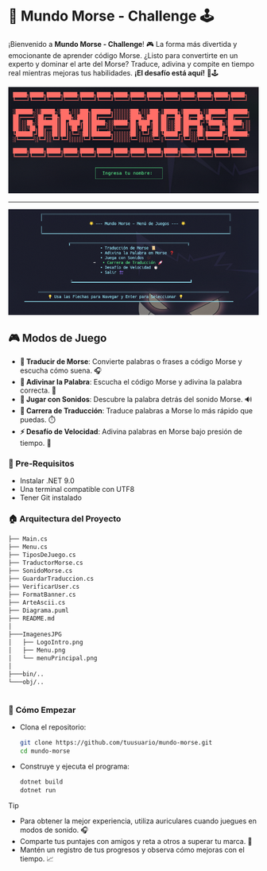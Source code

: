 # 🌟 **Mundo Morse - Challenge** 🕹️  

¡Bienvenido a **Mundo Morse - Challenge**! 🎮 La forma más divertida y emocionante de aprender código Morse. ¿Listo para convertirte en un experto y dominar el arte del Morse? Traduce, adivina y compite en tiempo real mientras mejoras tus habilidades. **¡El desafío está aquí!** 🚀🕹️  

![logoGameMorse](/ImagenesJPG/BannerIntro.png)


---


![MenuPrincipal](ImagenesJPG/Menu.png)

## 🎮 **Modos de Juego**  
- **📜 Traducir de Morse**: Convierte palabras o frases a código Morse y escucha cómo suena. 🎧  
- **🔮 Adivinar la Palabra**: Escucha el código Morse y adivina la palabra correcta. 🧠  
- **🎵 Jugar con Sonidos**: Descubre la palabra detrás del sonido Morse. 🔊  
- **🏁 Carrera de Traducción**: Traduce palabras a Morse lo más rápido que puedas. ⏱️  
- **⚡ Desafío de Velocidad**: Adivina palabras en Morse bajo presión de tiempo. 💨  

### 📜 Pre-Requisitos  
- Instalar .NET 9.0  
- Una terminal compatible con UTF8  
- Tener Git instalado  

### 🏠 Arquitectura del Proyecto  
```
├── Main.cs
├── Menu.cs
├── TiposDeJuego.cs
├── TraductorMorse.cs
├── SonidoMorse.cs
├── GuardarTraduccion.cs
├── VerificarUser.cs
├── FormatBanner.cs
├── ArteAscii.cs
├── Diagrama.puml
├── README.md
│
├───ImagenesJPG
│   ├── LogoIntro.png
│   ├── Menu.png
│   └── menuPrincipal.png
│
├───bin/..
└───obj/..
    
```

### 🚀 **Cómo Empezar**  

 -  Clona el repositorio:  
    ```bash
    git clone https://github.com/tuusuario/mundo-morse.git  
    cd mundo-morse
    ```
 - Construye y ejecuta el programa:  
    ```bash
    dotnet build  
    dotnet run
    ```

> [!TIP]  
> - Para obtener la mejor experiencia, utiliza auriculares cuando juegues en modos de sonido. 🎧  
> - Comparte tus puntajes con amigos y reta a otros a superar tu marca. 🎯  
> - Mantén un registro de tus progresos y observa cómo mejoras con el tiempo. 📈  
